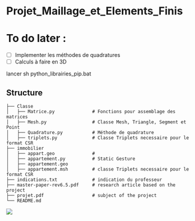 <script type="text/javascript" async
  src="https://cdnjs.cloudflare.com/ajax/libs/mathjax/2.7.7/MathJax.js?config=TeX-MML-AM_CHTML">
</script>

# Projet_Maillage_et_Elements_Finis


# To do later : 
- [ ]  Implementer les méthodes de quadratures 
- [ ] Calculs à faire en 3D 

lancer sh python_librairies_pip.bat

## Structure 
```
├── Classe            
│   ├── Matrice.py              # Fonctions pour assemblage des matrices 
│   ├── Mesh.py                 # Classe Mesh, Triangle, Segment et Point 
│   ├── Quadrature.py           # Méthode de quadrature
│   ├── triplets.py             # Classe Triplets necessaire pour le format CSR
├── immobilier           
│   ├── appart.geo              # 
│   ├── appartement.py          # Static Gesture
│   ├── appartement.geo
│   ├── appartement.msh         # classe Triplets necessaire pour le format CSR
├── indications.txt             # indication du professeur
├── master-paper-rev6.5.pdf     # research article based on the project
├── projet.pdf                  # subject of the project 
└── README.md
```
<img src="https://render.githubusercontent.com/render/math?math=
\begin{align}
-\int_{\Omega}\Delta uv &= 0 \\
\int_{\Omega}\nabla u \nabla v  -\int_{\Omega}(\partial_{n}u)v &= 0 \\
\int_{\Omega}\nabla u \nabla v &= \int_{\Omega}(\partial_{n}u)v \\
&=  \int_{\Gamma_{radiateur}}(\partial_{n}u)v +  \int_{\Gamma_{fenêtre}}(\partial_{n}u)v +  \int_{\Gamma_{mur}}(\partial_{n}u)v \\
&=  \underbrace{\int_{\Gamma_{radiateur}}(\partial_{n}u)v +  \int_{\Gamma_{fenêtre}}(\partial_{n}u)v + 0 }_\textrm{Dirichlet homogène}
\end{align}">
